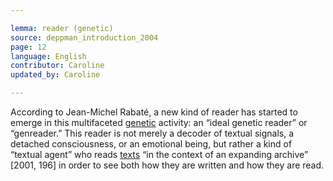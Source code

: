```yaml
---

lemma: reader (genetic)
source: deppman_introduction_2004
page: 12
language: English
contributor: Caroline
updated_by: Caroline

---
```


According to Jean-Michel Rabaté, a new kind of reader has started to emerge in this multifaceted [genetic](genesis.html) activity: an “ideal genetic reader” or “genreader.” This reader is not merely a decoder of textual signals, a detached consciousness, or an emotional being, but rather a kind of “textual agent” who reads [texts](text.html) “in the context of an expanding archive” [2001, 196] in order to see both how they are written and how they are read.
